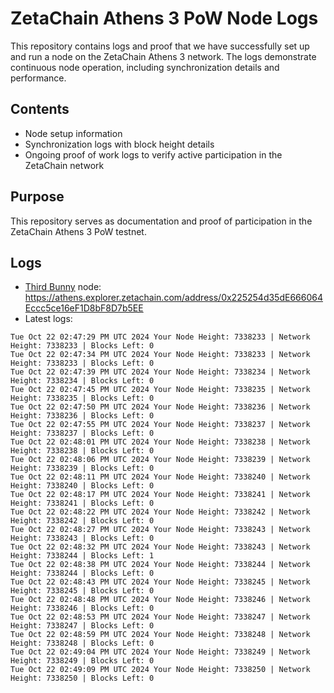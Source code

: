 # ZetaChain Athens 3 PoW Node Logs
This repository contains logs and proof that we have successfully set up and run a node on the ZetaChain Athens 3 network. The logs demonstrate continuous node operation, including synchronization details and performance.

## Contents
- Node setup information
- Synchronization logs with block height details
- Ongoing proof of work logs to verify active participation in the ZetaChain network

## Purpose
This repository serves as documentation and proof of participation in the ZetaChain Athens 3 PoW testnet.

## Logs

- [Third Bunny](https://thirdbunny.xyz/) node: https://athens.explorer.zetachain.com/address/0x225254d35dE666064Eccc5ce16eF1D8bF8D7b5EE
- Latest logs:
```
Tue Oct 22 02:47:29 PM UTC 2024 Your Node Height: 7338233 | Network Height: 7338233 | Blocks Left: 0
Tue Oct 22 02:47:34 PM UTC 2024 Your Node Height: 7338233 | Network Height: 7338233 | Blocks Left: 0
Tue Oct 22 02:47:39 PM UTC 2024 Your Node Height: 7338234 | Network Height: 7338234 | Blocks Left: 0
Tue Oct 22 02:47:45 PM UTC 2024 Your Node Height: 7338235 | Network Height: 7338235 | Blocks Left: 0
Tue Oct 22 02:47:50 PM UTC 2024 Your Node Height: 7338236 | Network Height: 7338236 | Blocks Left: 0
Tue Oct 22 02:47:55 PM UTC 2024 Your Node Height: 7338237 | Network Height: 7338237 | Blocks Left: 0
Tue Oct 22 02:48:01 PM UTC 2024 Your Node Height: 7338238 | Network Height: 7338238 | Blocks Left: 0
Tue Oct 22 02:48:06 PM UTC 2024 Your Node Height: 7338239 | Network Height: 7338239 | Blocks Left: 0
Tue Oct 22 02:48:11 PM UTC 2024 Your Node Height: 7338240 | Network Height: 7338240 | Blocks Left: 0
Tue Oct 22 02:48:17 PM UTC 2024 Your Node Height: 7338241 | Network Height: 7338241 | Blocks Left: 0
Tue Oct 22 02:48:22 PM UTC 2024 Your Node Height: 7338242 | Network Height: 7338242 | Blocks Left: 0
Tue Oct 22 02:48:27 PM UTC 2024 Your Node Height: 7338243 | Network Height: 7338243 | Blocks Left: 0
Tue Oct 22 02:48:32 PM UTC 2024 Your Node Height: 7338243 | Network Height: 7338244 | Blocks Left: 1
Tue Oct 22 02:48:38 PM UTC 2024 Your Node Height: 7338244 | Network Height: 7338244 | Blocks Left: 0
Tue Oct 22 02:48:43 PM UTC 2024 Your Node Height: 7338245 | Network Height: 7338245 | Blocks Left: 0
Tue Oct 22 02:48:48 PM UTC 2024 Your Node Height: 7338246 | Network Height: 7338246 | Blocks Left: 0
Tue Oct 22 02:48:53 PM UTC 2024 Your Node Height: 7338247 | Network Height: 7338247 | Blocks Left: 0
Tue Oct 22 02:48:59 PM UTC 2024 Your Node Height: 7338248 | Network Height: 7338248 | Blocks Left: 0
Tue Oct 22 02:49:04 PM UTC 2024 Your Node Height: 7338249 | Network Height: 7338249 | Blocks Left: 0
Tue Oct 22 02:49:09 PM UTC 2024 Your Node Height: 7338250 | Network Height: 7338250 | Blocks Left: 0
```
